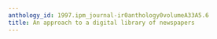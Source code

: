 ```yaml
---
anthology_id: 1997.ipm_journal-ir0anthology0volumeA33A5.6
title: An approach to a digital library of newspapers
---
```

